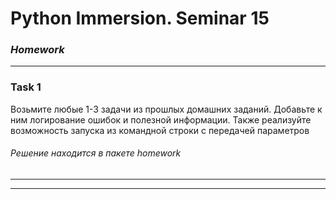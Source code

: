 # Python Immersion. Seminar 15
### *Homework*





---

### Task 1

Возьмите любые 1-3 задачи из прошлых домашних заданий. 
Добавьте к ним логирование ошибок и полезной информации. 
Также реализуйте возможность запуска из командной строки с передачей параметров

###### Решение находится в пакете *homework*

---  



---
